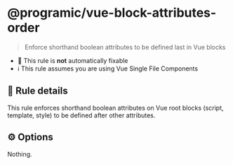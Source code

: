 # @programic/vue-block-attributes-order

> Enforce shorthand boolean attributes to be defined last in Vue blocks

- :hammer: This rule is **not** automatically fixable
- :information_source: This rule assumes you are using Vue Single File Components

## :book: Rule details
This rule enforces shorthand boolean attributes on Vue root blocks (script, template, style) to be defined after other attributes.

## :gear: Options
Nothing.
